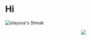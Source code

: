 # Hi
![elaysxa's Streak](https://github-readme-streak-stats.herokuapp.com/?user=elaysxa&theme=highcontrast&hide_border=true)

<p align="center">
  <a href="https://go-skill-icons.vercel.app/">
    <img
      src="https://go-skill-icons.vercel.app/api/icons?i=html,css,py,postgres,git"
    />
  </a>
</p>
